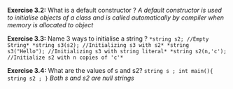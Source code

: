 **Exercise 3.2:** What is a default constructor ?
*A default constructor is used to initialise objects of a class and is called automatically by compiler when memory is allocated to object*

**Exercise 3.3:** Name 3 ways to initialise a string ?
`*string s2; //Empty String*
*string s3(s2); //Initializing s3 with s2*
*string s3("Hello"); //Initializing s3 with string literal*
*string s2(n,'c'); //Initialize s2 with n copies of 'c'*`

**Exercise 3.4:** What are the values of s and s2?
`string s ;
int main(){
	string s2 ;
}`
*Both s and s2 are null strings*
